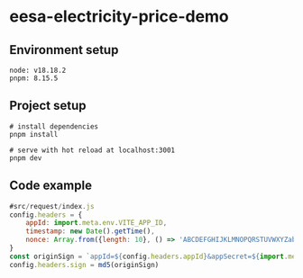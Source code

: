 # eesa-electricity-price-demo

## Environment setup
```angular2html
node: v18.18.2
pnpm: 8.15.5
```

## Project setup
```
# install dependencies
pnpm install

# serve with hot reload at localhost:3001
pnpm dev
```

## Code example
```javascript
#src/request/index.js
config.headers = {
    appId: import.meta.env.VITE_APP_ID,
    timestamp: new Date().getTime(),
    nonce: Array.from({length: 10}, () => 'ABCDEFGHIJKLMNOPQRSTUVWXYZabcdefghijklmnopqrstuvwxyz0123456789'.charAt(Math.floor(Math.random() * 62))).join('')
}
const originSign = `appId=${config.headers.appId}&appSecret=${import.meta.env.VITE_APP_SECRET}&nonce=${config.headers.nonce}&timestamp=${config.headers.timestamp}`
config.headers.sign = md5(originSign)
```

